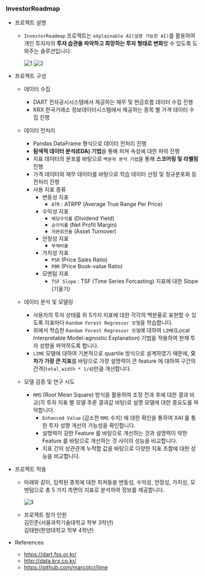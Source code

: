 ### InvestorRoadmap

- 프로젝트 설명
  - `InvestorRoadmap` 프로젝트는 `eXplainable AI(설명 가능한 AI)`를 활용하여 개인 투자자의 **투자 습관을 파악하고 희망하는 투자 형태로 변화**할 수 있도록 도와주는 솔루션입니다.

    ![1](https://github.com/DevTae/InvestorRoadmap/assets/55177359/8b5c1c98-ad41-4bf1-8c8b-997384f18e2e)
    ![2](https://github.com/DevTae/InvestorRoadmap/assets/55177359/5f924ab7-d466-4ceb-9696-8d29921f135e)

- 프로젝트 구성
  - 데이터 수집
    - DART 전자공시시스템에서 제공하는 재무 및 현금흐름 데이터 수집 진행
    - KRX 한국거래소 정보데이터시스템에서 제공하는 종목 별 가격 데이터 수집 진행

  - 데이터 전처리
    - Pandas DataFrame 형식으로 데이터 전처리 진행
    - **탐색적 데이터 분석(EDA) 기법**을 통해 피쳐 속성에 대한 파악 진행
    - 지표 데이터의 분포를 바탕으로 `백분위 분석 기법`을 통해 **스코어링 및 라벨링** 진행
    - 가격 데이터와 재무 데이터를 바탕으로 학습 데이터 선정 및 정규분포화 등 전처리 진행
    - 사용 지표 종류
      - 변동성 지표
        - `ATR` : ATRPP (Average True Range Per Price)
      - 수익성 지표
        - `배당수익률` (Dividend Yield)
        - `순이익률` (Net Profit Margin)
        - `자본회전율` (Asset Turnover)
      - 안정성 지표
        - `부채비율`
      - 가치성 지표
        - `PSR` (Price Sales Ratio)
        - `PBR` (Price Book-value Ratio)
      - 모멘텀 지표
        - `TSF Slope` : TSF (Time Series Forcasting) 지표에 대한 Slope (기울기)

  - 데이터 분석 및 모델링
    
    - 사용자의 투자 상태를 위 5가지 지표에 대한 각각의 백분율로 표현할 수 있도록 지표마다 `Random Forest Regressor 모델`을 학습합니다.
    - 위에서 학습한 `Random Forest Regressor 모델`에 대하여 `LIME`(Local Interpretable Model-agnostic Explanation) 기법을 적용하여 현재 투자 성향을 파악하도록 합니다.
    - `LIME` 모델에 대하여 기본적으로 quartile 방식으로 설계하였기 때문에, **오차가 가장 큰 지표**를 바탕으로 가장 설명력이 큰 feature 에 대하여 구간의 간격(`total_width * 1/4`)만큼 개선합니다.

  - 모델 검증 및 연구 시도
    - `RMS` (Root Mean Square) 방식을 활용하여 조정 전과 후에 대한 결과 비교(각 투자 지표 별 모델 추론 결과값 바탕)로 설명 모델에 대한 중요도를 파악합니다.
      - `Enhanced Value` (감소한 `RMS` 수치) 에 대한 확인을 통하여 XAI 를 통한 투자 성향 개선의 가능성을 확인합니다.
      - 설명력이 강한 Feature 를 바탕으로 개선하는 것과 설명력이 약한 Feature 를 바탕으로 개선하는 것 사이의 성능을 비교합니다.
      - 지표 간의 상관관계 누적합 값을 바탕으로 다양한 지표 조합에 대한 성능을 비교합니다.
   
- 프로젝트 적용
  - 아래와 같이, 입력된 종목에 대한 피쳐들을 변동성, 수익성, 안정성, 가치성, 모멘텀으로 총 5 가지 측면의 지표로 분석하여 정보를 제공합니다.
    
    ![3](https://github.com/DevTae/InvestorRoadmap/assets/55177359/6c307d33-8838-4bc5-a3af-ebd00d7f97b8)

  - 프로젝트 참가 인원<br>
  김민준(서울과학기술대학교 학부 3학년)<br>
  김태현(한양대학교 학부 4학년)

- References
  - https://dart.fss.or.kr/
  - http://data.krx.co.kr/
  - https://github.com/marcotcr/lime
